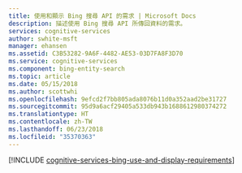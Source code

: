 ```yaml
---
title: 使用和顯示 Bing 搜尋 API 的需求 | Microsoft Docs
description: 描述使用 Bing 搜尋 API 所傳回資料的需求。
services: cognitive-services
author: swhite-msft
manager: ehansen
ms.assetid: C3B53282-9A6F-4482-AE53-03D7FA8F3D70
ms.service: cognitive-services
ms.component: bing-entity-search
ms.topic: article
ms.date: 05/15/2018
ms.author: scottwhi
ms.openlocfilehash: 9efcd2f7bb805ada8076b11d0a352aad2be31727
ms.sourcegitcommit: 95d9a6acf29405a533db943b1688612980374272
ms.translationtype: HT
ms.contentlocale: zh-TW
ms.lasthandoff: 06/23/2018
ms.locfileid: "35370363"
---
```

[!INCLUDE [cognitive-services-bing-use-and-display-requirements](../../../includes/cognitive-services-bing-use-and-display-requirements.md)]